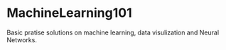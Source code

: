 # MachineLearning101

Basic pratise solutions on machine learning, data visulization and Neural Networks.
